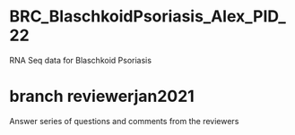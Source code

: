 # BRC_BlaschkoidPsoriasis_Alex_PID_22
RNA Seq data for Blaschkoid Psoriasis

# branch reviewerjan2021  
Answer series of questions and comments from the reviewers
